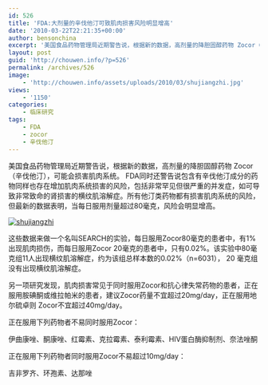 ```yaml
---
id: 526
title: 'FDA:大剂量的辛伐他汀可致肌肉损害风险明显增高'
date: '2010-03-22T22:21:35+00:00'
author: bensonchina
excerpt: '美国食品药物管理局近期警告说，根据新的数据，高剂量的降胆固醇药物 Zocor（辛伐他汀），可能会损害肌肉系统。 FDA同时还警告说包含有辛伐他汀成分的药物同样也存在增加肌肉系统损害的风险，包括非常罕见但很严重的并发症，如可导致非常致命的肾损害的横纹肌溶解症。所有他汀类药物都有损害肌肉系统的风险，但最新的数据表明，当每日服用剂量超过80毫克，风险会明显增'
layout: post
guid: 'http://chouwen.info/?p=526'
permalink: /archives/526
image:
    - 'http://chouwen.info/assets/uploads/2010/03/shujiangzhi.jpg'
views:
    - '1150'
categories:
    - 临床研究
tags:
    - FDA
    - zocor
    - 辛伐他汀
---
```


美国食品药物管理局近期警告说，根据新的数据，高剂量的降胆固醇药物 Zocor（辛伐他汀），可能会损害肌肉系统。 FDA同时还警告说包含有辛伐他汀成分的药物同样也存在增加肌肉系统损害的风险，包括非常罕见但很严重的并发症，如可导致非常致命的肾损害的横纹肌溶解症。所有他汀类药物都有损害肌肉系统的风险，但最新的数据表明，当每日服用剂量超过80毫克，风险会明显增高。

[![](/assets/uploads/2010/03/shujiangzhi.jpg "shujiangzhi")](/assets/uploads/2010/03/shujiangzhi.jpg)

这些数据来做一个名叫SEARCH的实验，每日服用Zocor80毫克的患者中，有1%出现肌肉损伤，而每日服用Zocor 20毫克的患者中，只有0.02%。该实验中80毫克组11人出现横纹肌溶解症，约为该组总样本数的0.02%（n=6031）， 20 毫克组没有出现横纹肌溶解症。

另一项研究发现，肌肉损害常见于同时服用Zocor和抗心律失常药物的患者，正在服用胺碘酮或维拉帕米的患者，建议Zocor药量不宜超过20mg/day，正在服用地尔硫卓则 Zocor不宜超过40mg/day。

正在服用下列药物者不易同时服用Zocor：

伊曲康唑、酮康唑、红霉素、克拉霉素、泰利霉素、HIV蛋白酶抑制剂、奈法唑酮

正在服用下列药物者同时服用Zocor不易超过10mg/day：

吉非罗齐、环孢素、达那唑